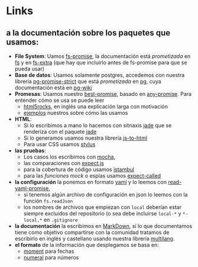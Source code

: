 # Links

## a la documentación sobre los paquetes que usamos:

 * **File System**: Uamos [fs-promise](https://www.npmjs.com/package/fs-promise), 
 la documentación está *prometizada* en [fs](https://nodejs.org/api/fs.html) 
 y en [fs-extra](https://www.npmjs.com/package/fs-extra) (que hay que incluirlo antes de fs-promise para que se pueda usar)
 * **Base de datos**: Usamos solamente postgres, 
 accedemos con nuestra librería [pg-promise-strict](https://www.npmjs.com/package/pg-promise-strict)
 que está *prometizada* en [pg](https://www.npmjs.com/package/pg), 
 cuya documentación está en [pg-wiki](https://github.com/brianc/node-postgres/wiki)
 * **Promesas**: Usamos nuestro [best-promise](https://www.npmjs.com/package/best-promise), 
 basado en [any-promise](https://www.npmjs.com/package/any-promise). Para entender cómo se usa se puede leer
   * [html5rocks](http://www.html5rocks.com/en/tutorials/es6/promises/), en inglés una explicación larga con motivación
   * [ejemplos](https://github.com/codenautas/codenautas/blob/master/examples/promises.md) nuestros sobre cómo las usamos
 * **HTML**: 
   * Si lo escribimos a mano lo hacemos con sitnaxis [jade](http://jade-lang.com/) 
   que se renderiza con el paquete [jade](https://www.npmjs.com/package/jade)
   * Si lo generamos usamos nuestra librería [js-to-html](https://www.npmjs.com/package/js-to-html)
   * Para usar CSS usamos [stylus](https://learnboost.github.io/stylus/)
 * **las pruebas**: 
   * Los casos los escribimos con [mocha](http://mochajs.org/),
   * las comparaciones con [expect.js](https://www.npmjs.com/package/expect.js)
   * para la cobertura de código usamos [istambul](https://www.npmjs.com/package/istanbul)
   * para las *funciones mock* o espías usamos [expect-called](https://www.npmjs.com/package/expect-called)
 * **la configuración** la ponemos en formato [yaml](http://www.yaml.org/spec/1.2/spec.html#id2759963) 
 y lo leemos con [read-yaml-promise](https://www.npmjs.com/package/read-yaml-promise),
   * si tenemos algún archivo de configuración en json lo leemos con la función `fs.readJson`
   * los nombres de archivos que empiezan con `local` deberían estar siempre excluidos del repositorio 
   (o sea debe incluirse `local-*` y `*-local.*` en `.gitignore`
 * **la documentación** la escribimos en [MarkDown](https://guides.github.com/features/mastering-markdown/), 
 si lo que documentamos tiene como objetivo compartirse con la comunidad tratamos de escribirlo en inglés y castellano 
 usando nuestra librería [multilang](https://www.npmjs.com/package/multilang).
 * **el formato** de la información que desplegamos se basa en:
   * [moment](http://momentjs.com/docs/) para fechas
   * [numeral](http://numeraljs.com/) para números
